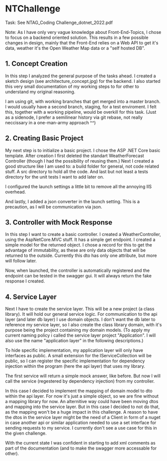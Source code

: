 # NTChallenge

Task: See NTAG_Coding Challenge_dotnet_2022.pdf

Note: As I have only very vague knowledge about Front-End-Topics, I chose to focus on a backend oriented solution.
This results in a few possible changes in design, mainly that the Front-End relies on a Web API to get it's data,
weather it's the Open Weather Map data or a "self hosted DB".

## 1. Concept Creation

In this step I analyzed the general purpose of the tasks ahead. I created a sketch design (see architecture_concept.jpg) for the backend.
I also started this very small documentation of my working steps to for other to understand my original reasoning.

I am using git, with working branches that get merged into a master branch. I would usually have a second branch, staging, for a test enviroment.
I felt this, together with a working pipeline, would be overkill for this task. (Just as a sidenode, I prefer a semilinear history via git rebase, not really neccissary in a one-man-army approach ^^)

## 2. Creating Basic Project

My next step is to initialize a basic project. I chose the ASP .NET Core basic template. After creation I first deleted the standart WeatherForecast Controller (though I had the possibility of reusing them.)
Next I created a good structure like I am used to: a build folder for general, not code related stuff. A src directory to hold all the code. And last but not least a tests directory for the unit tests I want to add later on.

I configured the launch settings a little bit to remove all the annoying IIS overhead.

And lastly, I added a json converter in the launch setting. This is a precaution, as I will be communication via json.

## 3. Controller with Mock Response

In this step I want to create a basic controller.
I created a WeatherController, using the AspNetCore.MVC stuff. It has a simple get endpoint. I created a simple model for the returned object. I chose a record for this to get the advantage of immutability, as these are only data objects that will be returned to the outside.
Currently this dto has only one attribute, but more will follow later.

Now, when launched, the controller is automatically registered and the endpoint can be tested in the swagger gui. It will always return the fake response I created.

## 4. Service Layer

Next I have to create the service layer. This will be a new project (a class library). It will hold our general service logic. For communication to the api layer (and later db layer) I use domain objects.
I don't want the db later to reference my service layer, so I also create the class library domain, with it's purpose being the project containing my domain models.
(To apply my current naming policy i called the service layer project "Application". I will also use the name "application layer" in the following descriptions.)

To hide specific implementation, my application layer will only have interfaces as public. A small extension for the IServiceCollection will be public, so I can register the specific implementation for dependency injection within the program (here the api layer) that uses my library.

The first service will return a simple mock answer, like before. But now I will call the service (regestered by dependency injection) from my controller.

In this case I decided to implement the mapping of domain model to dto within the api layer. For now it's just a simple object, so we are fine without a mapping library for now.
An alternitive way could have been moving dtos and mapping into the service layer. But in this case I decided to not do that, as the mapping won't be a huge impact in this challenge. A reason to have the dtos in the service layer might be the need of a Client in form of a nuget in case another api or similar application needed to use a set interface for sending requests to my service. I currently don't see a use case for this in the given challenge.

With the current state I was confident in starting to add xml comments as part of the documentation (and to make the swagger more accessable for other).
